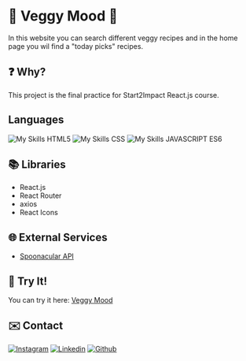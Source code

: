 # :avocado: Veggy Mood :avocado:
In this website you can search different veggy recipes 
and in the home page you wil find a "today picks" recipes.

 ## :question: Why?
This project is the final practice for Start2Impact React.js course. 

## Languages
![My Skills](https://skillicons.dev/icons?i=html) HTML5
![My Skills](https://skillicons.dev/icons?i=css) CSS
![My Skills](https://skillicons.dev/icons?i=js) JAVASCRIPT ES6

## :books: Libraries
- React.js
- React Router
- axios
- React Icons

## :globe_with_meridians: External Services
- [Spoonacular API](https://spoonacular.com/food-api/docs)

## :muscle: Try It!
You can try it here: [Veggy Mood](https://giangy25.github.io/Veggy_Mood/)

## :envelope: Contact
[![Instagram](https://skillicons.dev/icons?i=instagram)](https://www.instagram.com/angiirosi/)
[![Linkedin](https://skillicons.dev/icons?i=linkedin)](https://www.linkedin.com/in/angela-rosace-744925291/)
[![Github](https://skillicons.dev/icons?i=github)](https://github.com/Giangy25?tab=repositories)
 


